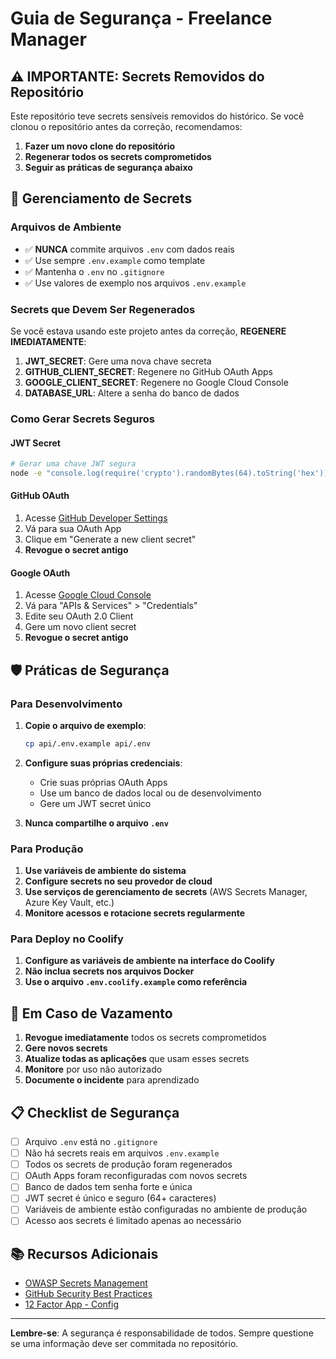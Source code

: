 # Guia de Segurança - Freelance Manager

## ⚠️ IMPORTANTE: Secrets Removidos do Repositório

Este repositório teve secrets sensíveis removidos do histórico. Se você clonou o repositório antes da correção, recomendamos:

1. **Fazer um novo clone do repositório**
2. **Regenerar todos os secrets comprometidos**
3. **Seguir as práticas de segurança abaixo**

## 🔐 Gerenciamento de Secrets

### Arquivos de Ambiente

- ✅ **NUNCA** commite arquivos `.env` com dados reais
- ✅ Use sempre `.env.example` como template
- ✅ Mantenha o `.env` no `.gitignore`
- ✅ Use valores de exemplo nos arquivos `.env.example`

### Secrets que Devem Ser Regenerados

Se você estava usando este projeto antes da correção, **REGENERE IMEDIATAMENTE**:

1. **JWT_SECRET**: Gere uma nova chave secreta
2. **GITHUB_CLIENT_SECRET**: Regenere no GitHub OAuth Apps
3. **GOOGLE_CLIENT_SECRET**: Regenere no Google Cloud Console
4. **DATABASE_URL**: Altere a senha do banco de dados

### Como Gerar Secrets Seguros

#### JWT Secret
```bash
# Gerar uma chave JWT segura
node -e "console.log(require('crypto').randomBytes(64).toString('hex'))"
```

#### GitHub OAuth
1. Acesse [GitHub Developer Settings](https://github.com/settings/developers)
2. Vá para sua OAuth App
3. Clique em "Generate a new client secret"
4. **Revogue o secret antigo**

#### Google OAuth
1. Acesse [Google Cloud Console](https://console.cloud.google.com/)
2. Vá para "APIs & Services" > "Credentials"
3. Edite seu OAuth 2.0 Client
4. Gere um novo client secret
5. **Revogue o secret antigo**

## 🛡️ Práticas de Segurança

### Para Desenvolvimento

1. **Copie o arquivo de exemplo**:
   ```bash
   cp api/.env.example api/.env
   ```

2. **Configure suas próprias credenciais**:
   - Crie suas próprias OAuth Apps
   - Use um banco de dados local ou de desenvolvimento
   - Gere um JWT secret único

3. **Nunca compartilhe o arquivo `.env`**

### Para Produção

1. **Use variáveis de ambiente do sistema**
2. **Configure secrets no seu provedor de cloud**
3. **Use serviços de gerenciamento de secrets** (AWS Secrets Manager, Azure Key Vault, etc.)
4. **Monitore acessos e rotacione secrets regularmente**

### Para Deploy no Coolify

1. **Configure as variáveis de ambiente na interface do Coolify**
2. **Não inclua secrets nos arquivos Docker**
3. **Use o arquivo `.env.coolify.example` como referência**

## 🚨 Em Caso de Vazamento

1. **Revogue imediatamente** todos os secrets comprometidos
2. **Gere novos secrets**
3. **Atualize todas as aplicações** que usam esses secrets
4. **Monitore** por uso não autorizado
5. **Documente o incidente** para aprendizado

## 📋 Checklist de Segurança

- [ ] Arquivo `.env` está no `.gitignore`
- [ ] Não há secrets reais em arquivos `.env.example`
- [ ] Todos os secrets de produção foram regenerados
- [ ] OAuth Apps foram reconfiguradas com novos secrets
- [ ] Banco de dados tem senha forte e única
- [ ] JWT secret é único e seguro (64+ caracteres)
- [ ] Variáveis de ambiente estão configuradas no ambiente de produção
- [ ] Acesso aos secrets é limitado apenas ao necessário

## 📚 Recursos Adicionais

- [OWASP Secrets Management](https://owasp.org/www-community/vulnerabilities/Secrets_Management)
- [GitHub Security Best Practices](https://docs.github.com/en/code-security)
- [12 Factor App - Config](https://12factor.net/config)

---

**Lembre-se**: A segurança é responsabilidade de todos. Sempre questione se uma informação deve ser commitada no repositório.